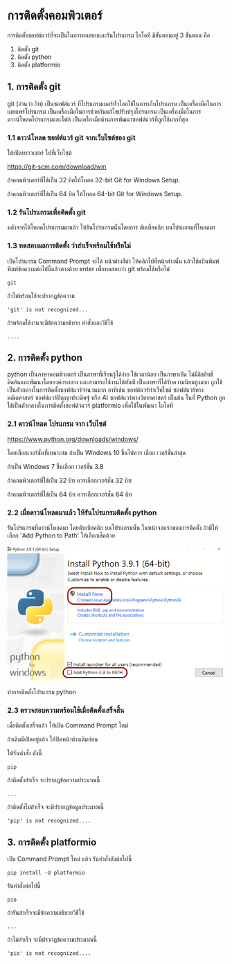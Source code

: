 # การติดตั้งคอมพิวเตอร์
การติดตั้งซอฟต์แวร์ที่จะเป็นในการทดสอบและรันโปรแกรม
ไอโอที มีขั้นตอนอยู่ 3 ขั้นตอน คือ 

1. ติดตั้ง git
2. ติดตั้ง python
3. ติดตั้ง platformio

## 1. การติดตั้ง git

git (อ่านว่า กิท)
เป็นซอฟต์แวร์ ที่โปรแกรมเมอร์ทั่วโลกใช้ในการเก็บโปรแกรม
เป็นเครื่องมือในการเผยแพร่โปรแกรม
เป็นเครื่องมือในการช่วยกันแก้ไขปรับปรุงโปรแกรม
เป็นเครื่องมือในการดาวน์โหลดโปรแกรมและไฟล์
เป็นเครื่องมือด้านการพัฒนาซอฟต์แวร์ที่ถูกใช้มากที่สุด

### 1.1 ดาวน์โหลด ซอฟต์แวร์ git จากเว็บไซต์ของ git
ให้เปิดบราวเซอร์ ไปที่เว็บไซต์

<https://git-scm.com/download/win>

ถ้าคอมพิวเตอร์ที่ใช้เป็น 32 บิตให้โหลด
32-bit Git for Windows Setup.

ถ้าคอมพิวเตอร์ที่ใช้เป็น 64 บิต ให้โหลด
64-bit Git for Windows Setup.

### 1.2 รันโปรแกรมเพื่อติดตั้ง git

หลังจากได้โหลดโปรแกรมมาแล้ว ให้รันโปรแกรมนั้นโดยการ
ดับเบิ้ลคลิก บนโปรแกรมที่โหลดมา

### 1.3 ทดสอบผลการติดตั้ง ว่าสำเร็จพร้อมใช้หรือไม่

เปิดโปรแกรม Command Prompt
จะได้ หน้าต่างสีดำ  ให้คลิกไปที่หน้าต่างนั้น
แล้วใช้แป้นพิมพ์ พิมพ์ข้อความต่อไปนี้แล้วตางด้วย enter
เพื่อทดสอบว่า git พร้อมใช้หรือไม่

```
git
```
ถ้าไม่พร้อมใช้จะปรากฎข้อความ
```
'git' is not recognized...
```
ถ้าพร้อมใช้งานจะมีข้อความอธิบาย คำสั่งและวิธีใช้
```
....
```

## 2. การติดตั้ง python

python เป็นภาษาคอมพิวเตอร์
เป็นภาษาที่เรียนรู้ได้ง่าย ใช้เวลาน้อย
เป็นภาษาเปิด ไม่มีลิขสิทธิ์ คิดค้นและพัฒนาโดยองค์กรกลาง
และสามารถใช้งานได้ทันที
เป็นภาษาที่ได้รับความนิยมสูงมาก
ถูกใช้เป็นตัวกลางในการติดตั้งซอฟต์แวร์จำนวนมาก
อาทิเช่น 
ซอฟต์แวร์ทำเว็บไซต์
ซอฟต์แวร์ทางคณิตศาสตร์
ซอฟต์แวร์ปัญญาประดิษฐ์ หรือ AI
ซอฟต์แวร์ทางวิทยาศาสตร์ เป็นต้น
ในที่ Python ถูกใช้เป็นตัวกลางในการติดตั้งซอฟต์วแวร์
platformio เพื่อใช้ในพัฒนา ไอโอที

### 2.1 ดาวน์โหลด โปรแกรม จาก เว็บไซต์

<https://www.python.org/downloads/windows/>

โดยเลือกเวอร์ชั่นที่เหมาะสม
ถ้าเป็น Windows 10 ขึ้นไปควร เลือก เวอร์ชั่นล่าสุด

ถ้าเป็น Windows 7 ขึ้นเลือก เวอร์ชั่น 3.8

ถ้าคอมพิวเตอร์ที่ใช้เป็น 32 บิท ควรเลือกเวอร์ชั่น 32 บิท

ถ้าคอมพิวเตอร์ที่ใช้เป็น 64 บิท ควรเลือกเวอร์ชั่น 64 บิท

### 2.2 เมื่อดาวน์โหลดมาแล้ว ให้รันโปรแกรมติดตั้ง python

รันโปรแกรมที่ดาวน์โหลดมา โดยดับเบิลคลิก บนโปรแกรมนั้น
ในหน้าจอแรกของการติดตั้ง ถ้ามีให้เลือก 
'Add Python to Path' ให้เลือกเช็คด้วย

![add path](images/python-path-2.png)

ทำการติดตั้งโปรแกรม python

### 2.3 ตรวจสอบความพร้อมใช้เมื่อติดตั้งเสร็จสิ้น

เมื่อติดตั้งเสร็จแล้ว ให้เปิด Command Prompt ใหม่

ถ้าเดิมมีเปิดอยู่แล้ว ให้ปิดหน้าต่างเดิมก่อน

ให้รันคำสั่ง  ดังนี้
```
pip
```

ถ้าติดตั้งสำเร็จ จะปรากฎข้อความประมาณนี้
```
...
```

ถ้าติดตั้งไม่สำเร็จ จะมีปรากฎข้อมูลประมาณนี้
```
'pip' is not recognized....
```

## 3. การติดตั้ง platformio

เปิด Command Prompt ใหม่
แล้ว รันคำสั่งดังต่อไปนี้

```
pip install -U platformio
```

รันคำสั่งต่อไปนี้
```
pio
```

ถ้ารันสำเร็จจะมีข้อความอธิบายวิธีใช้
```
...
```

ถ้าไม่สำเร็จ จะมีปรากฎข้อความประมาณนี้
```
'pio' is not recognized....
```

